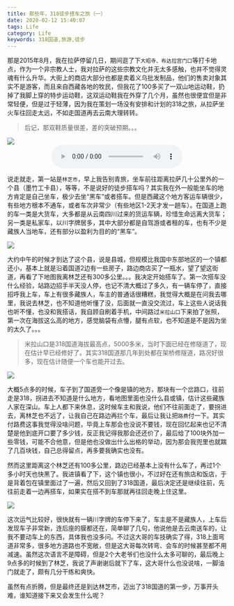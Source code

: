 ```yaml
---
title: 那些年，318徒步搭车之旅（一）
date: 2020-02-12 15:40:07
tags: Life
category: Life
keywords: 318国道,旅游,徒步
---
```


那是2015年8月，我在拉萨停留几日，期间逛了下```大昭寺、布达拉宫门口```等打卡地点，作为一个非宗教人士，我对拉萨的这些宗教文化并无太多感触，也并不觉得灵魂有什么升华。大街上的商店大部分也都是卖着义乌批发制品，他们的售卖对象其实不是游客，而且来自西藏各地的牧民，但我花了100多买了一双山地运动鞋，扔掉了我脚上穿的特步运动鞋，这双运动鞋我在外穿了几个月，虽然也很便宜但是非常轻便，但是过于轻薄，因为我在策划一场没有安排和计划的318之旅，从拉萨坐火车往回走太远，不如走国道再去云南大理转转。
>后记，那双鞋质量很差，差的突破预期。。。
<!--more-->

<img src="/images/2020-02-12-1.jpeg" /> 

<div align="center">
    <audio controls autoplay loop>
      <source src="/audios/fzw.mp3" type="audio/mpeg" >
    </audio>
</div>

说走就走，第一站是```林芝市```，早上我告别青旅，坐车前往距离拉萨几十公里外的一个县（墨竹工卡县），等等，不是说好的徒步搭车吗？其实我在外一般能坐车的地方肯定是自己坐车，极少去坐“黑车”或者搭车。但是西藏这个地方客运车辆很少，有些地方根本不通车，或者车次非常少（有些地区1-2天才发一趟车）。在国道上跑的车一类是大货车，大多都是从云南四川过来的货运车辆，珍惜生命远离大货车；另一类是私家车，以川字牌居多，其中大部分都是自驾游或者租的车，也有不少是藏族人当地车，还有部分以盈利为目的的“黑车”。

<img src="/images/2020-02-12-2.jpeg" /> 

大约中午的时候才到达了这个县，说是县城，但规模比我国中东部地区的一个镇都还小，基本上就是沿着国道2边有一些房子，路边商店买了一瓶水，望了望这街道，再看了下地图我离林芝还有300多公里。。。我决定开始搭车了。第一次搭车没什么经验，站路边招手半天没人停，也记不清大概过了多久，有一辆车停了，直接招呼我上车，车上有很多藏族人，车主的普通话很糟糕，我觉得大概是在问我去哪里，我说去林芝，也不知道他听懂了没，后面就一直没交流过，车上这些人说话我也听不懂，也没和我搭话，我自顾自刷着手机，中间路过```米拉山口```下来拍了张照，第一次在海拔这么高的地方，感觉脑袋有点懵，腿有点软，也不知道是不是因为坐的太久了。。。
> 米拉山口是318国道海拔最高点，5000多米，当时下面已经在修隧道了，现在估计早已经修好了。其实318国道那几年到处都在架桥修隧道，路况好很多，现在估计随便一个车也能开过去。

<img src="/images/2020-02-12-3.jpeg" /> 

大概5点多的时候，车子到了国道旁一个像是镇的地方，那块有一个岔路口，往前走是318，拐进去不知道是什么地方，看地图里面也没什么县或镇，估计这些藏族人家在深山。车上人都下来休息，这时候车主和我说，他们不往前面走了，要拐进去，离林芝也不远了，让我自己在路边再拦个车，最后让我让把```路费```付一下。其实付路费这事我觉得没啥问题，毕竟上车那会也没说不要钱，现在回忆起来也记不清楚是他到底开口要了多少钱，反正我记得我那会还还价了，最后给了100块外加一些零钱，可能不合他意，但是他也没做出什么出格的举动，因为那会我兜里也就踹了几百块钱，自己总得留点，再多要我确实也没有。

然而这里距离这个林芝还有100多公里，路边已经基本上没有什么车了，再过1个多小时天也快黑了。我进镇看了下，这个镇也很小，不过好在还有旅店和饭店，于是背着包在镇里面过了一遍，然后又回到了318国道，最后决定还是继续往前，先往前走着一边再搭车，如果实在搭不到车那就再往回走晚上住这里。

<img src="/images/2020-02-12-4.jpeg" /> 

这次运气比较好，很快就有一辆川字牌的车停下来了，车主是不是藏族人，上车后发现车子非常新，连后座的膜都还在，简单聊了几句，他说他是去云南送车的，让我不要动车上的东西，具体我也没多问。不过这大哥的车技确实了得，318上面弯道非常多，很多地方道路也不宽敞，但是这大哥每次转弯、会车的时候甚至都不用减速。虽然这次语言不是障碍，但是2个大老爷们也没什么太多可聊的，最后晚上9点多的时候到了林芝，我说了声谢谢后就下了车，这大哥什么也没说啥，一脚油门就走了，颇有几分干练和爽快。

虽然有点折腾，但是最终还是到达林芝市，迈出了318国道的第一步，万事开头难，谁知道接下来又会发生什么呢？
